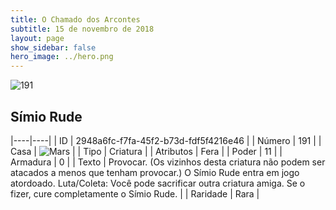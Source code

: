```yaml
---
title: O Chamado dos Arcontes
subtitle: 15 de novembro de 2018
layout: page
show_sidebar: false
hero_image: ../hero.png
---
```


![191](https://cdn.keyforgegame.com/media/card_front/pt/341_191_MMMC6JPJ4H5P_pt.png)

## Símio Rude

|----|----|
| ID | 2948a6fc-f7fa-45f2-b73d-fdf5f4216e46 |
| Número | 191 |
| Casa | ![Mars](https://archonarcana.com/images/thumb/d/de/Mars.png/22px-Mars.png "Marte") |
| Tipo | Criatura |
| Atributos | Fera |
| Poder | 11 |
| Armadura | 0 |
| Texto | Provocar. (Os vizinhos desta criatura não podem ser atacados a menos que tenham provocar.) O Símio Rude entra em jogo atordoado. Luta/Coleta: Você pode sacrificar outra  criatura amiga. Se o fizer, cure completamente o Símio Rude. |
| Raridade | Rara |

